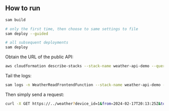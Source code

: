 ## How to run

```sh
sam build

# only the first time, then choose to same settings to file
sam deploy --guided

# all subsequent deployments
sam deploy
```

Obtain the URL of the public API:

```sh
aws cloudformation describe-stacks --stack-name weather-api-demo --query 'Stacks[0].Outputs[?OutputKey==`WeatherAPI`].OutputValue' --output text
```

Tail the logs:
```sh
sam logs -n WeatherReadFrontendFunction --stack-name weather-api-demo --tail
```

Then simply send a request:

```sh
curl -X GET https://../weather?device_id=1&from=2024-02-17T20:13:25Z&to=2024-02-17T20:13:55Z'
```
